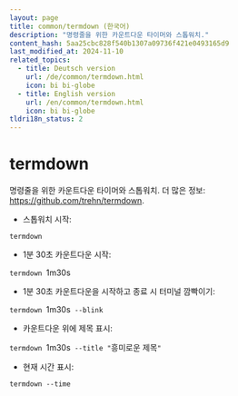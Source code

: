 ```yaml
---
layout: page
title: common/termdown (한국어)
description: "명령줄을 위한 카운트다운 타이머와 스톱워치."
content_hash: 5aa25cbc828f540b1307a09736f421e0493165d9
last_modified_at: 2024-11-10
related_topics:
  - title: Deutsch version
    url: /de/common/termdown.html
    icon: bi bi-globe
  - title: English version
    url: /en/common/termdown.html
    icon: bi bi-globe
tldri18n_status: 2
---
```

# termdown

명령줄을 위한 카운트다운 타이머와 스톱워치.
더 많은 정보: <https://github.com/trehn/termdown>.

- 스톱워치 시작:

`termdown`

- 1분 30초 카운트다운 시작:

`termdown `<span class="tldr-var badge badge-pill bg-dark-lm bg-white-dm text-white-lm text-dark-dm font-weight-bold">1m30s</span>

- 1분 30초 카운트다운을 시작하고 종료 시 터미널 깜빡이기:

`termdown `<span class="tldr-var badge badge-pill bg-dark-lm bg-white-dm text-white-lm text-dark-dm font-weight-bold">1m30s</span>` --blink`

- 카운트다운 위에 제목 표시:

`termdown `<span class="tldr-var badge badge-pill bg-dark-lm bg-white-dm text-white-lm text-dark-dm font-weight-bold">1m30s</span>` --title "`<span class="tldr-var badge badge-pill bg-dark-lm bg-white-dm text-white-lm text-dark-dm font-weight-bold">흥미로운 제목</span>`"`

- 현재 시간 표시:

`termdown --time`
